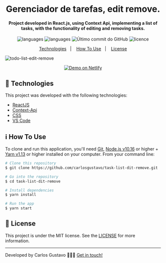 
<h1 align="center">
Gerenciador de tarefas, edit remove.
</h1>

<h4 align="center">
Project developed in React.js, using Context Api, implementing a list of tasks, with the functionality of editing and removing tasks.
</h4>
<p align="center">
  <img alt="languages" src="https://img.shields.io/github/languages/top/carlosgustavo/task-list-dit-remove">
  <img alt="languages" src="https://img.shields.io/github/languages/count/carlosgustavo/task-list-dit-remove">
  <img alt="Último commit do GitHub" src="https://img.shields.io/github/last-commit/carlosgustavo/task-list-dit-remove">
  <img alt="licence" src="https://img.shields.io/github/license/carlosgustavo/task-list-dit-remove">
</p>
<p align="center">
  <a href="#rocket-technologies"">Technologies</a>&nbsp;&nbsp;&nbsp;|&nbsp;&nbsp;&nbsp;
  <a href="#information_source-how-to-use">How To Use</a>&nbsp;&nbsp;&nbsp;|&nbsp;&nbsp;&nbsp;
  <a href="#memo-license">License</a>
</p>
                         
![todo-list-edit-remove](https://user-images.githubusercontent.com/53797220/95477722-0677f500-095f-11eb-810b-d1a065b78136.gif)

<p align="center">
  <a href="https://carlosgustavo-react-task-list-edit-remove.netlify.app/" target="_blank">
    <img alt="Demo on Netlify" src="https://res.cloudinary.com/lukemorales/image/upload/v1563043495/readme_logos/demo_on_netlify_bbuvjz.png">
  </a>
</p>

## :rocket: Technologies

This project was developed with the following technologies:

-  [ReactJS](https://reactjs.org/)
-  [Context-Api](https://pt-br.reactjs.org/docs/context.html)
-  [CSS](https://www.w3schools.com/css/)
-  [VS Code](https://code.visualstudio.com/)

## :information_source: How To Use

To clone and run this application, you'll need [Git](https://git-scm.com), [Node.js v10.16](https://nodejs.org/en/) or higher + [Yarn v1.13](https://yarnpkg.com/) or higher installed on your computer. From your command line:

```bash
# Clone this repository
$ git clone https://github.com/carlosgustavo/task-list-dit-remove.git

# Go into the repository
$ cd task-list-dit-remove

# Install dependencies
$ yarn install

# Run the app
$ yarn start
```

## :memo: License
This project is under the MIT license. See the [LICENSE](https://github.com/carlosgustavo/react-task-list-edit-remove/blob/master/LICENSE) for more information.

---

Developed by Carlos Gustavo 👨🏻‍💻️ [Get in touch!](https://www.linkedin.com/in/carlos-gustavo-a71757190/)
